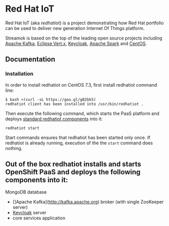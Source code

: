 # Red Hat IoT

Red Hat IoT (aka *redhatiot*) is a project demonstrating how Red Hat portfolio can be used to deliver new generation
Internet Of Things platform.

Streamok is based on the top of the leading open source projects including [Apache Kafka](http://kafka.apache.org), [Eclipse Vert.x](http://vertx.io/), [Keycloak](http://www.keycloak.org), [Apache Spark](http://spark.apache.org/) and [CentOS](https://www.centos.org/).

## Documentation

### Installation

In order to install redhatiot on CentOS 7.3, first install redhatiot command line:

    $ bash <(curl -sL https://goo.gl/gB2bk5)
    redhatiot client has been installed into /usr/bin/redhatiot .

Then execute the following command, which starts the PaaS platform and deploys [standard redhatiot components](installation.md) into it:

    redhatiot start

Start commands ensures that redhatiot has been started only once. If redhatiot is already running, execution of the the `start` command does nothing.

Out of the box redhatiot installs and starts OpenShift PaaS and deploys the following components into it:
-
MongoDB database
- []Apache Kafka](http://kafka.apache.org) broker (with single ZooKeeper server)
- [Keycloak](http://www.keycloak.org) server
- core services application